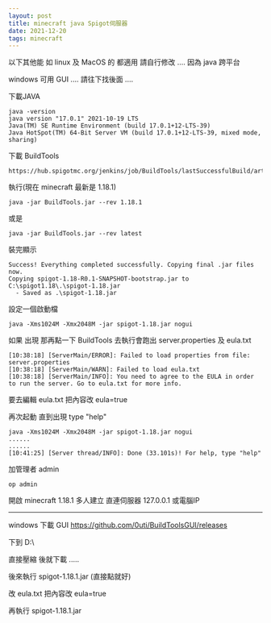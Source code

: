 ```yaml
---
layout: post
title: minecraft java Spigot伺服器 
date: 2021-12-20
tags: minecraft
---
```


以下其他能 如 linux 及 MacOS 的 都適用 請自行修改 .... 因為 java 跨平台

windows 可用 GUI .... 請往下找後面 ....

下載JAVA

```
java -version
java version "17.0.1" 2021-10-19 LTS
Java(TM) SE Runtime Environment (build 17.0.1+12-LTS-39)
Java HotSpot(TM) 64-Bit Server VM (build 17.0.1+12-LTS-39, mixed mode, sharing)
```

下載 BuildTools
```
https://hub.spigotmc.org/jenkins/job/BuildTools/lastSuccessfulBuild/artifact/target/BuildTools.jar
```

執行(現在 minecraft 最新是 1.18.1)
```
java -jar BuildTools.jar --rev 1.18.1
```

或是
```
java -jar BuildTools.jar --rev latest
```

裝完顯示
```
Success! Everything completed successfully. Copying final .jar files now.
Copying spigot-1.18-R0.1-SNAPSHOT-bootstrap.jar to C:\spigot1.18\.\spigot-1.18.jar
  - Saved as .\spigot-1.18.jar
```

設定一個啟動檔
```
java -Xms1024M -Xmx2048M -jar spigot-1.18.jar nogui
```

如果 出現 那再點一下 BuildTools 去執行會跑出 server.properties 及 eula.txt

```
[10:38:18] [ServerMain/ERROR]: Failed to load properties from file: server.properties
[10:38:18] [ServerMain/WARN]: Failed to load eula.txt
[10:38:18] [ServerMain/INFO]: You need to agree to the EULA in order to run the server. Go to eula.txt for more info.
```

要去編輯 eula.txt 把內容改 eula=true

再次起動 直到出現 type "help"
```
java -Xms1024M -Xmx2048M -jar spigot-1.18.jar nogui
......
......
[10:41:25] [Server thread/INFO]: Done (33.101s)! For help, type "help"
```

加管理者 admin
```
op admin
```

開啟 minecraft 1.18.1 多人建立 直連伺服器 127.0.0.1 或電腦IP

--------------------------------------------------------------------
windows 下載 GUI https://github.com/0uti/BuildToolsGUI/releases

下到 D:\

直接壓縮 後就下載 .....

後來執行 spigot-1.18.1.jar (直接點就好)

改 eula.txt 把內容改 eula=true

再執行 spigot-1.18.1.jar
